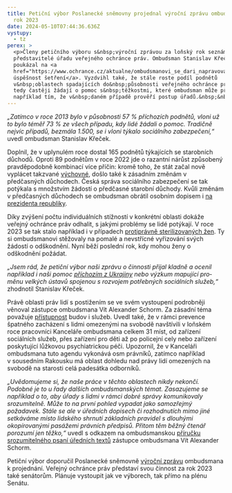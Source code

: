 ```yaml
---
title: Petiční výbor Poslanecké sněmovny projednal výroční zprávu ombudsmana za
  rok 2023
date: 2024-05-10T07:44:36.636Z
vystupy:
  - tz
perex: >
  <p>Členy petičního výboru s&nbsp;výroční zprávou za loňský rok seznámili oba
  představitelé úřadu veřejného ochránce práv. Ombudsman Stanislav Křeček
  poukázal na <a
  href="https://www.ochrance.cz/aktualne/ombudsmanovi_se_dari_napravovat_chyby_uradu_i_prosazovat_systemove_zmeny-_praci_za_rok_2023_shrnul_ve_vyrocni_zprave/">vysokou
  úspěšnost šetření</a>. Vyzdvihl také, že stále roste podíl podnětů
  v&nbsp;oblastech spadajících do&nbsp;působnosti veřejného ochránce práv. Lidé
  tedy častěji žádají o pomoc s&nbsp;těžkostmi, které ombudsman může přímo řešit
  například tím, že v&nbsp;daném případě prověří postup úřadů.&nbsp;&nbsp;</p>
---
```

<p><em>&bdquo;Zatímco v&nbsp;roce 2013 bylo v&nbsp;působnosti 57 % příchozích podnětů, vloni už to bylo téměř 73 % ze všech případu, kdy lidé žádali o pomoc. Tradičně nejvíc případů, bezmála 1.500, se i vloni týkalo sociálního zabezpečení,&ldquo; </em>uvedl ombudsman Stanislav Křeček.</p>

<p>Doplnil, že v uplynulém roce dostal 165 podnětů týkajících se starobních důchodů. Oproti 89 podnětům v roce 2022 jde o razantní nárůst způsobený pravděpodobně kombinací více příčin: kromě toho, že stát začal nově vyplácet takzvané <a href="https://www.ochrance.cz/aktualne/pracovali_jste_v_cesku_i_v_zahranici_a_mate_narok_na_vychovne_diky_ombudsmanovi_muzete_spravu_socialniho_zabezpeceni_pozadat_o_vyhodnejsi_prepocet_duchodu/">výchovné</a>, došlo také k zásadním změnám v předčasných důchodech. Česká správa sociálního zabezpečení se tak potýkala s množstvím žádostí o předčasné starobní důchody. Kvůli změnám v&nbsp;předčasných důchodech se ombudsman obrátil osobním dopisem i <a href="https://www.ochrance.cz/aktualne/zmeny_v_duchodovem_pojisteni_budou_mit_pro_nektere_seniory_vazne_dusledky-_ombudsman_nicmene_ocenuje_ze_prezident_popsal_sve_vyhrady_ke_zmene_pravidel/">na prezidenta republiky</a>.</p>

<p>Díky zvýšení počtu individuálních stížností v&nbsp;konkrétní oblasti dokáže veřejný ochránce práv odhalit, s jakými problémy se lidé potýkají. V&nbsp;roce 2023 se tak stalo například i v&nbsp;případech <a href="https://www.ochrance.cz/aktualne/vyrizovani_zadosti_o_odskodneni_za_protipravni_sterilizace_doprovazeji_na_ministerstvu_zdravotnictvi_pochybeni_zjistil_ombudsman/">protiprávně sterilizovaných žen</a>. Ty si ombudsmanovi stěžovaly na pomalé a nevstřícné vyřizování svých žádostí o odškodnění. Nyní běží poslední rok, kdy mohou ženy o odškodnění požádat.</p>

<p><em>&bdquo;Jsem rád, že petiční výbor naši zprávu o činnosti přijal kladně a ocenil například i naši pomoc </em><a href="https://www.ochrance.cz/aktualne/ukrajinci_v_cesku_ombudsman_jim_nabizi_pomoc_pri_reseni_obtizi/"><em>příchozím z&nbsp;Ukrajiny</em></a><em> nebo výzkum mapující </em><em>pro&shy;měnu velkých ústavů spojenou s rozvojem potřebných sociálních služeb,&ldquo;</em> zhodnotil Stanislav Křeček.</p>

<p>Právě oblasti práv lidí s&nbsp;postižením se ve svém vystoupení podrobněji věnoval zástupce ombudsmana Vít Alexander Schorm. Za zásadní téma považuje <a href="https://www.ochrance.cz/aktualne/pristupnost_verejnych_instituci_stale_pokulhava_ukazaly_vyzkumy-_zastupce_ombudsmana_pripravuje_doporuceni_pro_ministerstva_i_urady/">přístupnost</a> budov i služeb. Uvedl také, že v rámci prevence špatného zacházení s&nbsp;lidmi omezenými na svobodě navštívili v&nbsp;loňském roce pracovníci Kanceláře ombudsmana celkem 31 míst, od zařízení sociálních služeb, přes zařízení pro děti až po policejní cely nebo zařízení poskytující lůžkovou psychiatrickou péči. Upozornil, že v&nbsp;Kanceláři ombudsmana tuto agendu vykonává osm právníků, zatímco například v&nbsp;sousedním Rakousku má oblast dohledu nad právy lidí omezených na svobodě na starosti celá padesátka odborníků.</p>

<p><em>&bdquo;Uvědomujeme si, že naše práce v těchto oblastech&nbsp;nikdy nekončí. Podobné je to u řady dalších ombudsmanských témat. Zasazujeme se například o to, aby úřady s&nbsp;lidmi v&nbsp;rámci dobré správy komunikovaly srozumitelně. Může to na první pohled vypadat jako samozřejmý požadavek. Stále se ale v&nbsp;úředních dopisech či rozhodnutích mimo jiné setkáváme místo lidského shrnutí základních pravidel s dlouhými okopírovanými pasážemi právních předpisů. Přitom těm běžný čtenář porozumí jen těžko,&ldquo;</em> uvedl s&nbsp;odkazem na ombudsmanskou <a href="https://www.ochrance.cz/srozumitelne/">příručku srozumitelného psaní úředních textů</a> zástupce ombudsmana Vít Alexander Schorm.</p>

<p>Petiční výbor doporučil Poslanecké sněmovně <a href="https://www.ochrance.cz/dokument/zpravy_pro_poslaneckou_snemovnu_2023/">výroční zprávu</a> ombudsmana k&nbsp;projednání. Veřejný ochránce práv představí svou činnost za rok 2023 také senátorům. Plánuje vystoupit jak ve výborech, tak přímo na plénu Senátu.</p>

